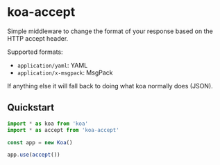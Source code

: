 # koa-accept


Simple middleware to change the format of your response based on the HTTP accept header.

Supported formats:

  * `application/yaml`: YAML
  * `application/x-msgpack`: MsgPack

If anything else it will fall back to doing what koa normally does (JSON).

## Quickstart

```ts
import * as koa from 'koa'
import * as accept from 'koa-accept'

const app = new Koa()

app.use(accept())
```